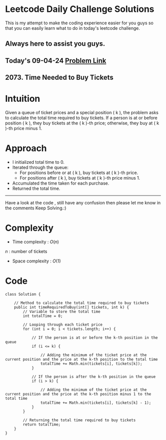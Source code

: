 # Leetcode Daily Challenge Solutions

This is my attempt to make the coding experience easier for you guys so that you can easily learn what to do in today's leetcode challenge.

## Always here to assist you guys.

## Today's 09-04-24 [Problem Link](https://leetcode.com/problems/time-needed-to-buy-tickets/description/?envType=daily-question&envId=2024-04-09)
## 2073. Time Needed to Buy Tickets

# Intuition
<!-- Describe your first thoughts on how to solve this problem. -->
Given a queue of ticket prices and a special position \( k \), the problem asks to calculate the total time required to buy tickets. If a person is at or before position \( k \), they buy tickets at the \( k \)-th price; otherwise, they buy at \( k \)-th price minus 1.

# Approach
<!-- Describe your approach to solving the problem. -->
- I initialized total time to 0.
- Iterated through the queue:
  - For positions before or at \( k \), buy tickets at \( k \)-th price.
  - For positions after \( k \), buy tickets at \( k \)-th price minus 1.
- Accumulated the time taken for each purchase.
- Returned the total time.

--- 
Have a look at the code , still have any confusion then please let me know in the comments
Keep Solving.:)

# Complexity
- Time complexity : $O(n)$
<!-- Add your time complexity here, e.g. $$O(n)$$ -->
$n$ : number of tickets
- Space complexity : $O(1)$
<!-- Add your space complexity here, e.g. $$O(n)$$ -->

# Code
```
class Solution {

    // Method to calculate the total time required to buy tickets
    public int timeRequiredToBuy(int[] tickets, int k) {
        // Variable to store the total time
        int totalTime = 0;
        
        // Looping through each ticket price
        for (int i = 0; i < tickets.length; i++) {
            
            // If the person is at or before the k-th position in the queue
            if (i <= k) {
                
                // Adding the minimum of the ticket price at the current position and the price at the k-th position to the total time
                totalTime += Math.min(tickets[i], tickets[k]);
            }

            // If the person is after the k-th position in the queue
            if (i > k) {
               
                // Adding the minimum of the ticket price at the current position and the price at the k-th position minus 1 to the total time
                totalTime += Math.min(tickets[i], tickets[k] - 1);
            }
        }
        
        // Returning the total time required to buy tickets
        return totalTime;
    }
}
```